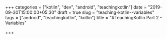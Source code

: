 +++
categories = ["kotlin", "dev", "android", "teachingkotlin"]
date = "2019-09-30T15:00:00+05:30"
draft = true
slug = "teaching-kotlin--variables"
tags = ["android", "teachingkotlin", "kotlin"]
title = "#TeachingKotlin Part 2 - Variables"

+++
